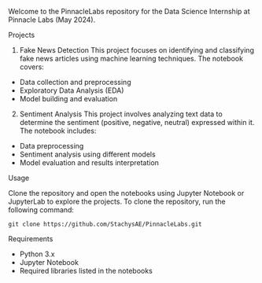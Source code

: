 Welcome to the PinnacleLabs repository for the Data Science Internship at Pinnacle Labs (May 2024).

Projects

1. Fake News Detection
   This project focuses on identifying and classifying fake news articles using machine learning techniques. The notebook covers:
 - Data collection and preprocessing
 - Exploratory Data Analysis (EDA)
 - Model building and evaluation

2. Sentiment Analysis
   This project involves analyzing text data to determine the sentiment (positive, negative, neutral) expressed within it. The notebook includes:
 - Data preprocessing
 - Sentiment analysis using different models
 - Model evaluation and results interpretation

Usage

Clone the repository and open the notebooks using Jupyter Notebook or JupyterLab to explore the projects.
To clone the repository, run the following command:

```
git clone https://github.com/StachysAE/PinnacleLabs.git
```

Requirements

 - Python 3.x
 - Jupyter Notebook
 - Required libraries listed in the notebooks

